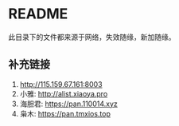 # README
此目录下的文件都来源于网络，失效随缘，新加随缘。  

## 补充链接
1. http://115.159.67.161:8003
2. 小雅: http://alist.xiaoya.pro
3. 海胆君: https://pan.110014.xyz
4. 枭木: https://pan.tmxios.top
